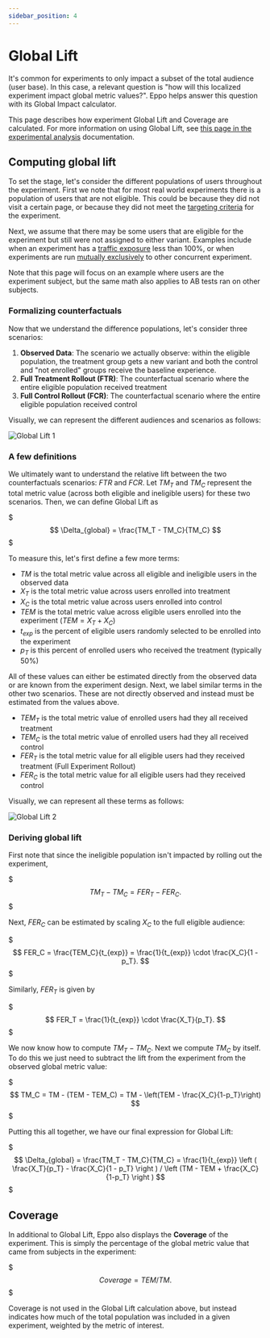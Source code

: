 ```yaml
---
sidebar_position: 4
---
```


# Global Lift

It's common for experiments to only impact a subset of the total audience (user base). In this case, a relevant question is "how will this localized experiment impact global metric values?". Eppo helps answer this question with its Global Impact calculator.

This page describes how experiment Global Lift and Coverage are calculated. For more information on using Global Lift, see [this page in the experimental analysis](/experiment-analysis/reading-results/global-lift) documentation.


## Computing global lift

To set the stage, let's consider the different populations of users throughout the experiment. First we note that for most real world experiments there is a population of users that are not eligible. This could be because they did not visit a certain page, or because they did not meet the [targeting criteria](/feature-flagging/concepts/targeting/) for the experiment.

Next, we assume that there may be some users that are eligible for the experiment but still were not assigned to either variant. Examples include when an experiment has a [traffic exposure](/feature-flagging/use-cases/progressive-rollouts/#percentage-exposure-rollout) less than 100%, or when experiments are run [mutually exclusively](/feature-flagging/concepts/mutual_exclusion/) to other concurrent experiment. 

Note that this page will focus on an example where users are the experiment subject, but the same math also applies to AB tests ran on other subjects.

### Formalizing counterfactuals

Now that we understand the difference populations, let's consider three scenarios:

1. **Observed Data**: The scenario we actually observe: within the eligible population, the treatment group gets a new variant and both the control and "not enrolled" groups receive the baseline experience.
2. **Full Treatment Rollout (FTR)**: The counterfactual scenario where the entire eligible population received treatment
3. **Full Control Rollout (FCR)**: The counterfactual scenario where the entire eligible population received control

Visually, we can represent the different audiences and scenarios as follows:

![Global Lift 1](/img/stats/global-lift-1.png)

### A few definitions

We ultimately want to understand the relative lift between the two counterfactuals scenarios: $FTR$ and $FCR$. Let $TM_T$ and $TM_C$ represent the total metric value (across both eligible and ineligible users) for these two scenarios. Then, we can define Global Lift as

$$$
\Delta_{global} = \frac{TM_T - TM_C}{TM_C}
$$$

To measure this, let's first define a few more terms:

- $TM$ is the total metric value across all eligible and ineligible users in the observed data
- $X_T$ is the total metric value across users enrolled into treatment
- $X_C$ is the total metric value across users enrolled into control
- $TEM$ is the total metric value across eligible users enrolled into the experiment ($TEM= X_T + X_C$)
- $t_{exp}$ is the percent of eligible users randomly selected to be enrolled into the experiment
- $p_T$ is this percent of enrolled users who received the treatment (typically 50%)

All of these values can either be estimated directly from the observed data or are known from the experiment design. Next, we label similar terms in the other two scenarios. These are not directly observed and instead must be estimated from the values above.

- $TEM_T$ is the total metric value of enrolled users had they all received treatment
- $TEM_C$ is the total metric value of enrolled users had they all received control
- $FER_T$ is the total metric value for all eligible users had they received treatment (Full Experiment Rollout)
- $FER_C$ is the total metric value for all eligible users had they received control

Visually, we can represent all these terms as follows:

![Global Lift 2](/img/stats/global-lift-2.png)

### Deriving global lift

First note that since the ineligible population isn't impacted by rolling out the experiment, 

$$$
TM_T - TM_C = FER_T - FER_C.
$$$

Next, $FER_C$ can be estimated by scaling $X_C$ to the full eligible audience:

$$$
FER_C = \frac{TEM_C}{t_{exp}} = \frac{1}{t_{exp}} \cdot \frac{X_C}{1 - p_T}.
$$$

Similarly, $FER_T$ is given by

$$$
FER_T = \frac{1}{t_{exp}} \cdot \frac{X_T}{p_T}.
$$$

We now know how to compute $TM_T - TM_C$. Next we compute $TM_C$ by itself. To do this we just need to subtract the lift from the experiment from the observed global metric value:

$$$
TM_C = TM - (TEM - TEM_C) = TM - \left(TEM - \frac{X_C}{1-p_T}\right)
$$$

Putting this all together, we have our final expression for Global Lift:

$$$
\Delta_{global} = \frac{TM_T - TM_C}{TM_C} = \frac{1}{t_{exp}} \left ( \frac{X_T}{p_T} - \frac{X_C}{1 - p_T} \right ) / \left (TM - TEM + \frac{X_C}{1-p_T} \right )
$$$


## Coverage

In additional to Global Lift, Eppo also displays the **Coverage** of the experiment. This is simply the percentage of the global metric value that came from subjects in the experiment:

$$$
Coverage = TEM / TM.
$$$

Coverage is not used in the Global Lift calculation above, but instead indicates how much of the total population was included in a given experiment, weighted by the metric of interest.
